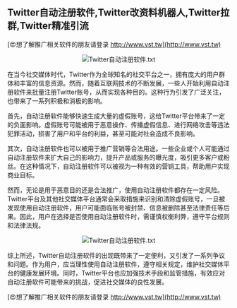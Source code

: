 ## **Twitter自动注册软件,Twitter改资料机器人,Twitter拉群,Twitter精准引流**

[😍想了解推广相关软件的朋友请登录 http://www.vst.tw](http://www.vst.tw)

 <center><img src="https://vst.tw/MP4/tuiguang/png/7.png" alt="Twitter自动注册软件.txt"></center>

在当今社交媒体时代，Twitter作为全球知名的社交平台之一，拥有庞大的用户群体和丰富的信息资源。然而，随着互联网技术的不断发展，一些人开始利用自动注册软件来批量注册Twitter账号，从而实现各种目的。这种行为引发了广泛关注，也带来了一系列积极和消极的影响。

首先，自动注册软件能够快速生成大量的虚假账号，这给Twitter平台带来了一定的负面影响。虚假账号可能被用于恶意操作、传播虚假信息、进行网络攻击等违法犯罪活动，损害了用户和平台的利益，甚至可能对社会造成不良影响。

其次，自动注册软件也可以被用于推广营销等合法用途。一些企业或个人可能通过自动注册软件来扩大自己的影响力，提升产品或服务的曝光度，吸引更多客户或粉丝。在这种情况下，自动注册软件可以被视为一种有效的营销工具，帮助用户实现商业目标。

然而，无论是用于恶意目的还是合法推广，使用自动注册软件都存在一定风险。Twitter平台及其他社交媒体平台通常会采取措施来识别和清除虚假账号，一旦被发现使用自动注册软件，用户可能面临账号被封禁、信息被删除甚至法律责任等后果。因此，用户在选择是否使用自动注册软件时，需谨慎权衡利弊，遵守平台规则和法律法规。

 <center><img src="https://vst.tw/MP4/tuiguang/png/8.png" alt="Twitter自动注册软件.txt"></center>

综上所述，Twitter自动注册软件的出现既带来了一定便利，又引发了一系列争议和问题。作为用户，应当理性使用自动注册软件，遵守相关规定，维护社交媒体平台的健康发展环境。同时，Twitter平台也应加强技术手段和监管措施，有效应对自动注册软件可能带来的挑战，促进社交媒体的良性发展。

[😍想了解推广相关软件的朋友请登录 http://www.vst.tw](http://www.vst.tw)



